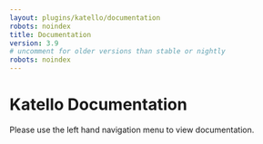 ```yaml
---
layout: plugins/katello/documentation
robots: noindex
title: Documentation
version: 3.9
# uncomment for older versions than stable or nightly
robots: noindex
---
```


# Katello Documentation

Please use the left hand navigation menu to view documentation.
